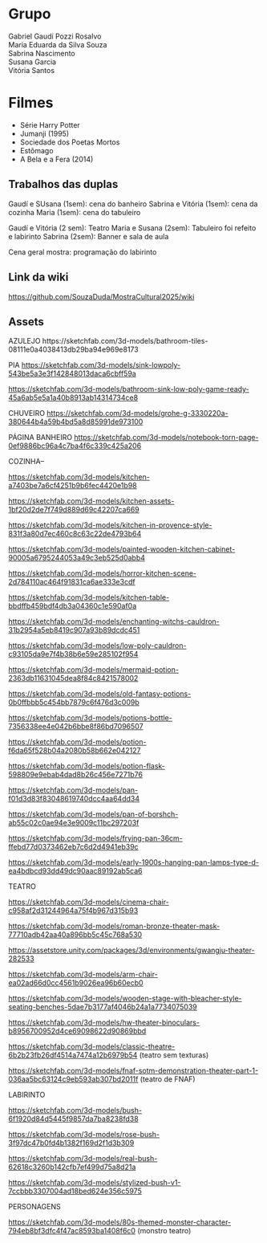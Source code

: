 <h1>Grupo</h1>
Gabriel Gaudí Pozzi Rosalvo<br>
Maria Eduarda da Silva Souza<br>
Sabrina Nascimento<br>
Susana Garcia<br>
Vitória Santos<br>
<h1>Filmes</h1>
<ul>
<li>Série Harry Potter</li>
<li>Jumanji (1995)</li>
<li>Sociedade dos Poetas Mortos</li>
<li>Estômago</li>
<li>A Bela e a Fera (2014)</li>
</ul>


<h2>Trabalhos das duplas</h2>
Gaudí e SUsana (1sem): cena do banheiro
Sabrina e Vitória (1sem): cena da cozinha
Maria (1sem): cena do tabuleiro

Gaudí e Vitória (2 sem): Teatro
Maria e Susana (2sem): Tabuleiro foi refeito e labirinto
Sabrina (2sem): Banner e sala de aula

Cena geral mostra: programação do labirinto

## Link da wiki
https://github.com/SouzaDuda/MostraCultural2025/wiki

<h2>Assets</h2>
<p>AZULEJO
https://sketchfab.com/3d-models/bathroom-tiles-08111e0a4038413db29ba94e969e8173

PIA
https://sketchfab.com/3d-models/sink-lowpoly-543be5a3e3f142848013daca6cbff59a

https://sketchfab.com/3d-models/bathroom-sink-low-poly-game-ready-45a6ab5e5a1a40b8913ab14314734ce8

CHUVEIRO
https://sketchfab.com/3d-models/grohe-g-3330220a-380644b4a59b4bd5a8d85991de973100

PÁGINA BANHEIRO
https://sketchfab.com/3d-models/notebook-torn-page-0ef9886bc96a4c7ba4f6c339c425a206

COZINHA–

https://sketchfab.com/3d-models/kitchen-a7403be7a6cf4251b9b6fec4420e1b98

https://sketchfab.com/3d-models/kitchen-assets-1bf20d2de7f749d889d69c42207ca669

https://sketchfab.com/3d-models/kitchen-in-provence-style-831f3a80d7ec460c8c63c22de4793b64

https://sketchfab.com/3d-models/painted-wooden-kitchen-cabinet-90005a6795244053a49c3eb525d0abb4

https://sketchfab.com/3d-models/horror-kitchen-scene-2d784110ac464f91831ca6ae333e3cdf

https://sketchfab.com/3d-models/kitchen-table-bbdffb459bdf4db3a04360c1e590af0a

https://sketchfab.com/3d-models/enchanting-witchs-cauldron-31b2954a5eb8419c907a93b89dcdc451

https://sketchfab.com/3d-models/low-poly-cauldron-c93105da9e7f4b38b6e59e285102f954

https://sketchfab.com/3d-models/mermaid-potion-2363db11631045dea8f84c8421578002

https://sketchfab.com/3d-models/old-fantasy-potions-0b0ffbbb5c454bb7879c6f476d3c009b

https://sketchfab.com/3d-models/potions-bottle-7356338ee4e042b6bbe8f86bd7096507

https://sketchfab.com/3d-models/potion-f6da65f528b04a2080b58b662e042127
 
https://sketchfab.com/3d-models/potion-flask-598809e9ebab4dad8b26c456e7271b76

https://sketchfab.com/3d-models/pan-f01d3d83f83048619740dcc4aa64dd34

https://sketchfab.com/3d-models/pan-of-borshch-ab55c02c0ae94e3e9009c11bc297203f

https://sketchfab.com/3d-models/frying-pan-36cm-ffebd77d0373462eb7c6d2d4941eb39c

https://sketchfab.com/3d-models/early-1900s-hanging-pan-lamps-type-d-ea4bdbcd93dd49dc90aac89192ab5ca6

TEATRO

https://sketchfab.com/3d-models/cinema-chair-c958af2d31244964a75f4b967d315b93

https://sketchfab.com/3d-models/roman-bronze-theater-mask-77710adb42aa40a896bb5c45c768a530

https://assetstore.unity.com/packages/3d/environments/gwangju-theater-282533

https://sketchfab.com/3d-models/arm-chair-ea02ad66d0cc4561b9026ea96b60ecb0

https://sketchfab.com/3d-models/wooden-stage-with-bleacher-style-seating-benches-5dae7b3177af4046b24a1a7734075039

https://sketchfab.com/3d-models/hw-theater-binoculars-b8956700952d4ce69098622d90869bbd

https://sketchfab.com/3d-models/classic-theatre-6b2b23fb26df4514a7474a12b6979b54 (teatro sem texturas)

https://sketchfab.com/3d-models/fnaf-sotm-demonstration-theater-part-1-036aa5bc63124c9eb593ab307bd2011f (teatro de FNAF)

LABIRINTO

https://sketchfab.com/3d-models/bush-6f1920d84d5445f9857da7ba8238fd38

https://sketchfab.com/3d-models/rose-bush-3f97dc47b0fd4b1382f169d2f1d3b309

https://sketchfab.com/3d-models/real-bush-62618c3260b142cfb7ef499d75a8d21a

https://sketchfab.com/3d-models/stylized-bush-v1-7ccbbb3307004ad18bed624e356c5975

PERSONAGENS

https://sketchfab.com/3d-models/80s-themed-monster-character-794eb8bf3dfc4f47ac8593ba1408f6c0 (monstro teatro)





</p>



